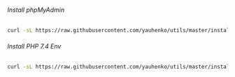 ###### Install phpMyAdmin
```sh
curl -sL https://raw.githubusercontent.com/yauhenko/utils/master/install-pma.php | sudo php
```

###### Install PHP 7.4 Env
```sh
curl -sL https://raw.githubusercontent.com/yauhenko/utils/master/install-phpenv.sh | sudo bash
```